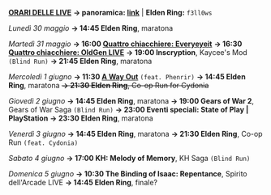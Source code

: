 <b><u>ORARI DELLE LIVE</u></b>
<b>→ panoramica: <a href="https://trello.com/b/iKwdSGf3/sabaku">link</a></b> | <b>Elden Ring:</b> <code>f3ll0ws</code>

<i>Lunedì 30 maggio</i>
<b>→ 14:45 Elden Ring</b>, maratona

<i>Martedì 31 maggio</i>
<b>→ 16:00 <a href="https://www.twitch.tv/everyeyeit">Quattro chiacchiere: Everyeyeit</a></b>
<b>→ 16:30 <a href="https://www.twitch.tv/oldgenproject">Quattro chiacchiere: OldGen LIVE</a></b>
<b>→ 19:00 Inscryption</b>, Kaycee's Mod <code>(Blind Run)</code>
<b>→ 21:45 Elden Ring</b>, maratona

<i>Mercoledì 1 giugno</i>
<b>→ 11:30 <a href="https://www.twitch.tv/phenrir_mailoki">A Way Out</a></b> <code>(feat. Phenrir)</code>
<b>→ 14:45 Elden Ring</b>, maratona
<s><b>→ 21:30 Elden Ring</b>, Co-op Run for Cydonia</s>

<i>Giovedì 2 giugno</i>
<b>→ 14:45 Elden Ring</b>, maratona
<b>→ 19:00 Gears of War 2</b>, Gears of War Saga <code>(Blind Run)</code>
<b>→ 23:00 Eventi speciali: State of Play | PlayStation</b>
<b>→ 23:30 Elden Ring</b>, maratona

<i>Venerdì 3 giugno</i>
<b>→ 14:45 Elden Ring</b>, maratona
<b>→ 21:30 Elden Ring</b>, Co-op Run <code>(feat. Cydonia)</code>

<i>Sabato 4 giugno</i>
<b>→ 17:00 KH: Melody of Memory</b>, KH Saga <code>(Blind Run)</code>

<i>Domenica 5 giugno</i>
<b>→ 10:30 The Binding of Isaac: Repentance</b>, Spirito dell'Arcade LIVE
<b>→ 14:45 Elden Ring</b>, finale?
